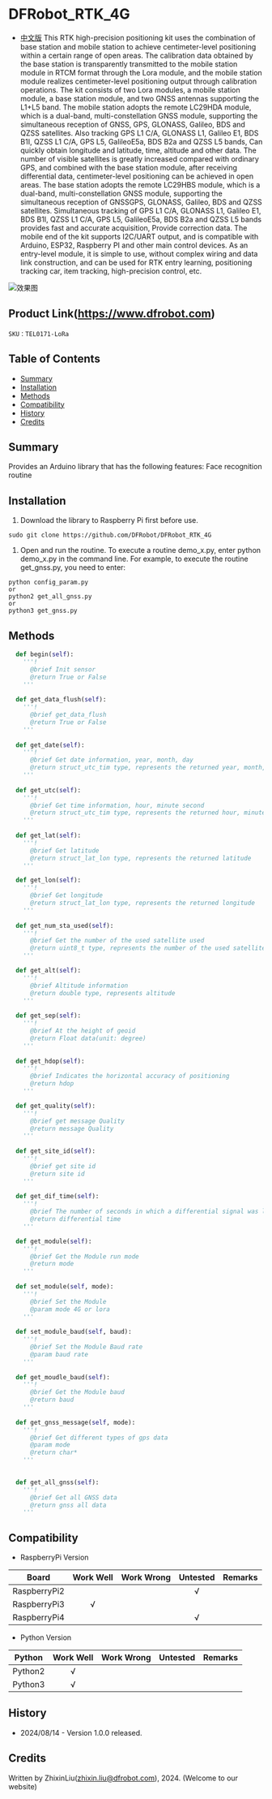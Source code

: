 # DFRobot_RTK_4G
- [中文版](./README_CN.md)
This RTK high-precision positioning kit uses the combination of base station and mobile station to achieve centimeter-level positioning within a certain range of open areas. The calibration data obtained by the base station is transparently transmitted to the mobile station module in RTCM format through the Lora module, and the mobile station module realizes centimeter-level positioning output through calibration operations. The kit consists of two Lora modules, a mobile station module, a base station module, and two GNSS antennas supporting the L1+L5 band.
The mobile station adopts the remote LC29HDA module, which is a dual-band, multi-constellation GNSS module, supporting the simultaneous reception of GNSS, GPS, GLONASS, Galileo, BDS and QZSS satellites. Also tracking GPS L1 C/A, GLONASS L1, Galileo E1, BDS B1I, QZSS L1 C/A, GPS L5, GalileoE5a, BDS B2a and QZSS L5 bands, Can quickly obtain longitude and latitude, time, altitude and other data. The number of visible satellites is greatly increased compared with ordinary GPS, and combined with the base station module, after receiving differential data, centimeter-level positioning can be achieved in open areas.
The base station adopts the remote LC29HBS module, which is a dual-band, multi-constellation GNSS module, supporting the simultaneous reception of GNSSGPS, GLONASS, Galileo, BDS and QZSS satellites. Simultaneous tracking of GPS L1 C/A, GLONASS L1, Galileo E1, BDS B1I, QZSS L1 C/A, GPS L5, GalileoE5a, BDS B2a and QZSS L5 bands provides fast and accurate acquisition, Provide correction data.
The mobile end of the kit supports I2C/UART output, and is compatible with Arduino, ESP32, Raspberry PI and other main control devices. As an entry-level module, it is simple to use, without complex wiring and data link construction, and can be used for RTK entry learning, positioning tracking car, item tracking, high-precision control, etc.

![效果图](../../resources/images/xxx.jpg)

## Product Link(https://www.dfrobot.com)

    SKU：TEL0171-LoRa

## Table of Contents

* [Summary](#Summary)
* [Installation](#Installation)
* [Methods](#Methods)
* [Compatibility](#Compatibility)
* [History](#History)
* [Credits](#Credits)

## Summary

Provides an Arduino library that has the following features:
  Face recognition routine

## Installation
1. Download the library to Raspberry Pi first before use.

```
sudo git clone https://github.com/DFRobot/DFRobot_RTK_4G
```

1. Open and run the routine. To execute a routine demo_x.py, enter python demo_x.py in the command line. For example, to execute the routine get_gnss.py, you need to enter:

```
python config_param.py
or 
python2 get_all_gnss.py
or 
python3 get_gnss.py
```

## Methods

```python
  def begin(self):
    '''!
      @brief Init sensor 
      @return True or False
    '''
    
  def get_data_flush(self):
    '''!
      @brief get_data_flush 
      @return True or False
    '''
    
  def get_date(self):
    '''!
      @brief Get date information, year, month, day 
      @return struct_utc_tim type, represents the returned year, month, day
    '''
    
  def get_utc(self):
    '''!
      @brief Get time information, hour, minute second 
      @return struct_utc_tim type, represents the returned hour, minute, second 
    '''
    
  def get_lat(self):
    '''!
      @brief Get latitude 
      @return struct_lat_lon type, represents the returned latitude 
    '''

  def get_lon(self):
    '''!
      @brief Get longitude 
      @return struct_lat_lon type, represents the returned longitude 
    '''
    
  def get_num_sta_used(self):
    '''!
      @brief Get the number of the used satellite used
      @return uint8_t type, represents the number of the used satellite
    '''

  def get_alt(self):
    '''!
      @brief Altitude information
      @return double type, represents altitude 
    '''
    
  def get_sep(self):
    '''!
      @brief At the height of geoid
      @return Float data(unit: degree)
    '''
    
  def get_hdop(self):
    '''!
      @brief Indicates the horizontal accuracy of positioning
      @return hdop
    '''

  def get_quality(self):
    '''!
      @brief get message Quality 
      @return message Quality
    '''
    
  def get_site_id(self):
    '''!
      @brief get site id
      @return site id  
    '''
  
  def get_dif_time(self):
    '''!
      @brief The number of seconds in which a differential signal was last received
      @return differential time
    '''

  def get_module(self):
    '''!
      @brief Get the Module run mode
      @return mode
    '''
      
  def set_module(self, mode):
    '''!
      @brief Set the Module
      @param mode 4G or lora
    '''
      
  def set_module_baud(self, baud):
    '''!
      @brief Set the Module Baud rate
      @param baud rate
    '''
    
  def get_moudle_baud(self):
    '''!
      @brief Get the Module baud
      @return baud
    '''
    
  def get_gnss_message(self, mode):
    '''!
      @brief Get different types of gps data
      @param mode
      @return char* 
    '''
    

  def get_all_gnss(self):
    '''!
      @brief Get all GNSS data
      @return gnss all data
    '''
```

## Compatibility

* RaspberryPi Version

| Board        | Work Well | Work Wrong | Untested | Remarks |
| ------------ | :-------: | :--------: | :------: | ------- |
| RaspberryPi2 |           |            |    √     |         |
| RaspberryPi3 |     √     |            |          |         |
| RaspberryPi4 |           |            |    √     |         |

* Python Version

| Python  | Work Well | Work Wrong | Untested | Remarks |
| ------- | :-------: | :--------: | :------: | ------- |
| Python2 |     √     |            |          |         |
| Python3 |     √     |            |          |         |


## History

- 2024/08/14 - Version 1.0.0 released.

## Credits

Written by ZhixinLiu(zhixin.liu@dfrobot.com), 2024. (Welcome to our website)
